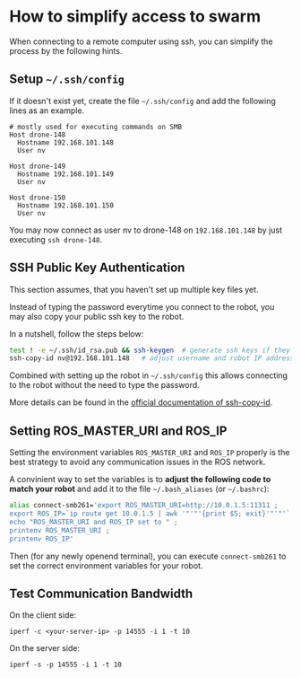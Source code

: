 # How to simplify access to swarm

When connecting to a remote computer using ssh, you can simplify the process by the following hints.

## Setup `~/.ssh/config`

If it doesn't exist yet, create the file `~/.ssh/config` and add the following lines as an example.

```
# mostly used for executing commands on SMB
Host drone-148
  Hostname 192.168.101.148
  User nv

Host drone-149
  Hostname 192.168.101.149
  User nv

Host drone-150
  Hostname 192.168.101.150
  User nv
```

You may now connect as user nv to drone-148 on `192.168.101.148` by just executing `ssh drone-148`.

## SSH Public Key Authentication

This section assumes, that you haven't set up multiple key files yet.

Instead of typing the password everytime you connect to the robot, you may also copy your public ssh key to the robot.

In a nutshell, follow the steps below:

```bash
test ! -e ~/.ssh/id_rsa.pub && ssh-keygen  # generate ssh keys if they don't exist yet
ssh-copy-id nv@192.168.101.148   # adjust username and robot IP address!
```

Combined with setting up the robot in `~/.ssh/config` this allows connecting to the robot without the need to type the password.

More details can be found in the [official documentation of ssh-copy-id](https://www.ssh.com/academy/ssh/copy-id).

## Setting ROS_MASTER_URI and ROS_IP

Setting the environment variables `ROS_MASTER_URI` and `ROS_IP` properly is the best strategy to avoid any communication issues in the ROS network.

A convinient way to set the variables is to **adjust the following code to match your robot** and add it to the file `~/.bash_aliases` (or `~/.bashrc`):

```bash
alias connect-smb261='export ROS_MASTER_URI=http://10.0.1.5:11311 ;
export ROS_IP=`ip route get 10.0.1.5 | awk '"'"'{print $5; exit}'"'"'` ;
echo "ROS_MASTER_URI and ROS_IP set to " ;
printenv ROS_MASTER_URI ;
printenv ROS_IP'
```

Then (for any newly openend terminal), you can execute `connect-smb261` to set the correct environment variables for your robot.

## Test Communication Bandwidth

On the client side:

```
iperf -c <your-server-ip> -p 14555 -i 1 -t 10
```

On the server side:

```
iperf -s -p 14555 -i 1 -t 10
```
